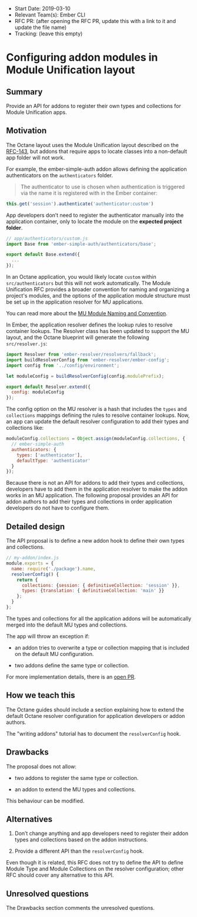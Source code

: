 - Start Date: 2019-03-10
- Relevant Team(s): Ember CLI
- RFC PR: (after opening the RFC PR, update this with a link to it and update the file name)
- Tracking: (leave this empty)

# Configuring addon modules in Module Unification layout

## Summary

Provide an API for addons to register their own types and collections for Module Unification apps.

## Motivation

The Octane layout uses the Module Unification layout described on the [RFC-143](https://github.com/emberjs/rfcs/blob/master/text/0143-module-unification.md), but addons that require apps to locate classes into a non-default app folder will not work.

For example, the ember-simple-auth addon allows defining the application authenticators on the `authenticators` folder.

> The authenticator to use is chosen when authentication is triggered via the name it is registered with in the Ember container:

```js
this.get('session').authenticate('authenticator:custom')
```

App developers don’t need to register the authenticator manually into the application container, only to locate the module on the **expected project folder**.

```js
// app/authenticators/custom.js
import Base from 'ember-simple-auth/authenticators/base';

export default Base.extend({
  ...
});
```

In an Octane application, you would likely locate `custom`  within `src/authenticators` but this will not work automatically. The Module Unification RFC provides a broader convention for naming and organizing a project's modules, and the options of the application module structure must be set up in the application resolver for MU applications.

You can read more about the [MU Module Naming and Convention](https://github.com/emberjs/rfcs/blob/master/text/0143-module-unification.md#module-naming-and-organization).

In Ember, the application resolver defines the lookup rules to resolve container lookups. The Resolver class has been updated to support the MU layout, and the Octane blueprint will generate the following `src/resolver.js`:

```js
import Resolver from 'ember-resolver/resolvers/fallback';
import buildResolverConfig from 'ember-resolver/ember-config';
import config from '../config/environment';

let moduleConfig = buildResolverConfig(config.modulePrefix);

export default Resolver.extend({
  config: moduleConfig
});
```

The config option on the MU resolver is a hash that includes the `types` and `collections` mappings defining the rules to resolve container lookups. Now, an app can update the default resolver configuration to add their types and collections like:

```js
moduleConfig.collections = Object.assign(moduleConfig.collections, {
  // ember-simple-auth
  authenticators: {
    types: ['authenticator'],
    defaultType: 'authenticator'
  }
});
```

Because there is not an API for addons to add their types and collections, developers have to add them in the application resolver to make the addon works in an MU application.
The following proposal provides an API for addon authors to add their types and collections in order application developers do not have to configure them.


## Detailed design

The API proposal is to define a new addon hook to define their own types and collections.

```js
// my-addon/index.js
module.exports = {
  name: require('./package').name,
  resolverConfig() {
    return {
      collections: {session: { definitiveCollection: 'session' }},
      types: {translation: { definitiveCollection: 'main' }}
    };
  }
};
```

The types and collections for all the application addons will be automatically merged into the default MU types and collections.

The app will throw an exception if:

- an addon tries to overwrite a type or collection mapping that is included on the default MU configuration.

- two addons define the same type or collection.

For more implementation details, there is an [open PR](https://github.com/ember-cli/ember-resolver/pull/348).

## How we teach this

The Octane guides should include a section explaining how to extend the default Octane resolver configuration for application developers or addon authors.

The "writing addons" tutorial has to document the `resolverConfig` hook.

## Drawbacks

The proposal does not allow:

- two addons to register the same type or collection.

- an addon to extend the MU types and collections.

This behaviour can be modified.

## Alternatives

1) Don’t change anything and app developers need to register their addon types and collections based on the addon instructions.

2) Provide a different API than the `resolverConfig` hook.

Even though it is related, this RFC does not try to define the API to define Module Type and Module Collections on the resolver configuration; other RFC should cover any alternative to this API.

## Unresolved questions

The Drawbacks section comments the unresolved questions.
